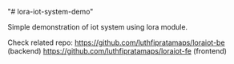 "# lora-iot-system-demo" 

Simple demonstration of iot system using lora module.

Check related repo:
https://github.com/luthfipratamaps/loraiot-be (backend)
https://github.com/luthfipratamaps/loraiot-fe (frontend)

